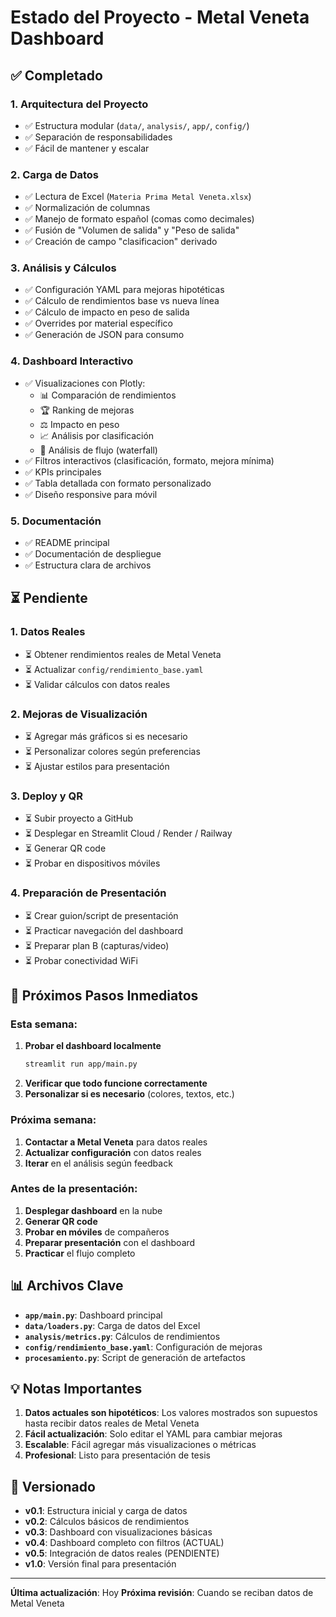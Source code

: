 # Estado del Proyecto - Metal Veneta Dashboard

## ✅ Completado

### 1. Arquitectura del Proyecto
- ✅ Estructura modular (`data/`, `analysis/`, `app/`, `config/`)
- ✅ Separación de responsabilidades
- ✅ Fácil de mantener y escalar

### 2. Carga de Datos
- ✅ Lectura de Excel (`Materia Prima Metal Veneta.xlsx`)
- ✅ Normalización de columnas
- ✅ Manejo de formato español (comas como decimales)
- ✅ Fusión de "Volumen de salida" y "Peso de salida"
- ✅ Creación de campo "clasificacion" derivado

### 3. Análisis y Cálculos
- ✅ Configuración YAML para mejoras hipotéticas
- ✅ Cálculo de rendimientos base vs nueva línea
- ✅ Cálculo de impacto en peso de salida
- ✅ Overrides por material específico
- ✅ Generación de JSON para consumo

### 4. Dashboard Interactivo
- ✅ Visualizaciones con Plotly:
  - 📊 Comparación de rendimientos
  - 🏆 Ranking de mejoras
  - ⚖️ Impacto en peso
  - 📈 Análisis por clasificación
  - 🌊 Análisis de flujo (waterfall)
- ✅ Filtros interactivos (clasificación, formato, mejora mínima)
- ✅ KPIs principales
- ✅ Tabla detallada con formato personalizado
- ✅ Diseño responsive para móvil

### 5. Documentación
- ✅ README principal
- ✅ Documentación de despliegue
- ✅ Estructura clara de archivos

## ⏳ Pendiente

### 1. Datos Reales
- ⏳ Obtener rendimientos reales de Metal Veneta
- ⏳ Actualizar `config/rendimiento_base.yaml`
- ⏳ Validar cálculos con datos reales

### 2. Mejoras de Visualización
- ⏳ Agregar más gráficos si es necesario
- ⏳ Personalizar colores según preferencias
- ⏳ Ajustar estilos para presentación

### 3. Deploy y QR
- ⏳ Subir proyecto a GitHub
- ⏳ Desplegar en Streamlit Cloud / Render / Railway
- ⏳ Generar QR code
- ⏳ Probar en dispositivos móviles

### 4. Preparación de Presentación
- ⏳ Crear guion/script de presentación
- ⏳ Practicar navegación del dashboard
- ⏳ Preparar plan B (capturas/video)
- ⏳ Probar conectividad WiFi

## 🎯 Próximos Pasos Inmediatos

### Esta semana:
1. **Probar el dashboard localmente**
   ```bash
   streamlit run app/main.py
   ```
2. **Verificar que todo funcione correctamente**
3. **Personalizar si es necesario** (colores, textos, etc.)

### Próxima semana:
1. **Contactar a Metal Veneta** para datos reales
2. **Actualizar configuración** con datos reales
3. **Iterar** en el análisis según feedback

### Antes de la presentación:
1. **Desplegar dashboard** en la nube
2. **Generar QR code**
3. **Probar en móviles** de compañeros
4. **Preparar presentación** con el dashboard
5. **Practicar** el flujo completo

## 📊 Archivos Clave

- **`app/main.py`**: Dashboard principal
- **`data/loaders.py`**: Carga de datos del Excel
- **`analysis/metrics.py`**: Cálculos de rendimientos
- **`config/rendimiento_base.yaml`**: Configuración de mejoras
- **`procesamiento.py`**: Script de generación de artefactos

## 💡 Notas Importantes

1. **Datos actuales son hipotéticos**: Los valores mostrados son supuestos hasta recibir datos reales de Metal Veneta
2. **Fácil actualización**: Solo editar el YAML para cambiar mejoras
3. **Escalable**: Fácil agregar más visualizaciones o métricas
4. **Profesional**: Listo para presentación de tesis

## 🔄 Versionado

- **v0.1**: Estructura inicial y carga de datos
- **v0.2**: Cálculos básicos de rendimientos
- **v0.3**: Dashboard con visualizaciones básicas
- **v0.4**: Dashboard completo con filtros (ACTUAL)
- **v0.5**: Integración de datos reales (PENDIENTE)
- **v1.0**: Versión final para presentación

---

**Última actualización**: Hoy
**Próxima revisión**: Cuando se reciban datos de Metal Veneta

